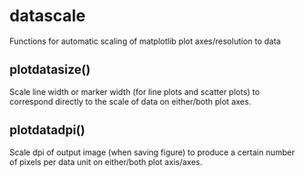 # datascale

Functions for automatic scaling of matplotlib plot axes/resolution to data

## plotdatasize()

Scale line width or marker width (for line plots and scatter plots) to correspond directly to the scale of data on either/both plot axes.

## plotdatadpi()

Scale dpi of output image (when saving figure) to produce a certain number of pixels per data unit on either/both plot axis/axes.
